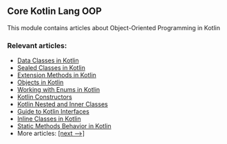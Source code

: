 ## Core Kotlin Lang OOP

This module contains articles about Object-Oriented Programming in Kotlin

### Relevant articles:

- [Data Classes in Kotlin](https://www.baeldung.com/kotlin-data-classes)
- [Sealed Classes in Kotlin](https://www.baeldung.com/kotlin-sealed-classes)
- [Extension Methods in Kotlin](https://www.baeldung.com/kotlin-extension-methods)
- [Objects in Kotlin](https://www.baeldung.com/kotlin-objects)
- [Working with Enums in Kotlin](https://www.baeldung.com/kotlin-enum)
- [Kotlin Constructors](https://www.baeldung.com/kotlin-constructors)
- [Kotlin Nested and Inner Classes](https://www.baeldung.com/kotlin/kotlin-inner-classes)
- [Guide to Kotlin Interfaces](https://www.baeldung.com/kotlin/kotlin-interfaces)
- [Inline Classes in Kotlin](https://www.baeldung.com/kotlin/kotlin-inline-classes)
- [Static Methods Behavior in Kotlin](https://www.baeldung.com/kotlin/kotlin-static-methods)
- More articles: [[next -->]](/core-kotlin-modules/core-kotlin-lang-oop-2)
